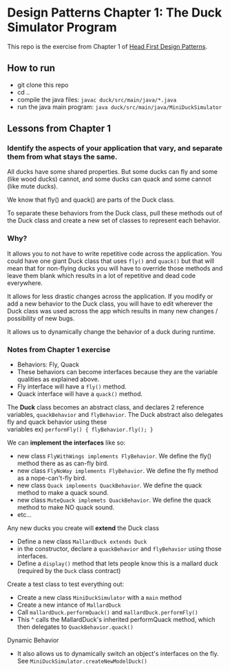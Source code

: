 # Design Patterns Chapter 1: The Duck Simulator Program

This repo is the exercise from Chapter 1 of [Head First Design Patterns](https://www.amazon.com/Head-First-Design-Patterns-Brain-Friendly/dp/0596007124).

## How to run

- git clone this repo
- cd ..
- compile the java files: `javac duck/src/main/java/*.java`
- run the java main program: `java duck/src/main/java/MiniDuckSimulator`

## Lessons from Chapter 1

### Identify the aspects of your application that vary, and separate them from what stays the same.

All ducks have some shared properties. But some ducks can fly and some (like wood ducks) cannot, and some ducks can quack and some cannot (like mute ducks).

We know that fly() and quack() are parts of the Duck class.

To separate these behaviors from the Duck class, pull these methods out of the Duck class and create a new set of classes to represent each behavior.

### Why?

It allows you to not have to write repetitive code across the application. You could have one 
giant 
Duck class that uses `fly()` and `quack()` but that will mean that for non-flying ducks you will
 have to override those methods and leave them blank which results in a lot of repetitive and 
 dead code everywhere.
 
It allows for less drastic changes across the application. If you modify or add a new behavior to
 the Duck class, you will have to edit wherever the Duck class was used across the app which 
 results in many new changes / possibility of new bugs.
 
It allows us to dynamically change the behavior of a duck during runtime.

### Notes from Chapter 1 exercise

- Behaviors: Fly, Quack
- These behaviors can become interfaces because they are the variable qualities as explained above.
- Fly interface will have a `fly()` method.
- Quack interface will have a `quack()` method.

The **Duck** class becomes an abstract class, and declares 2 reference variables, `quackBehavior` 
and `flyBehavior`. The Duck abstract also delegates fly and quack behavior using these  
variables ex) `performFly() { flyBehavior.fly(); }`


We can **implement the interfaces** like so:
- new class `FlyWithWings implements FlyBehavior`. We define the 
fly() method there as as can-fly bird.
- new class `FlyNoWay implements FlyBehavior`. We define the fly method as a nope-can't-fly bird.
- new class `Quack implements QuackBehavior`. We define the quack method to make a quack sound.
- new class `MuteQuack implemets QuackBehavior`. We define the quack method to make NO quack sound.
- etc...

Any new ducks you create will **extend** the Duck class
- Define a new class `MallardDuck extends Duck`
- in the constructor, declare a `quackBehavior` and `flyBehavior` using those interfaces.
- Define a `display()` method that lets people know this is a mallard duck (required by the `Duck` 
class contract)

Create a test class to test everything out:
- Create a new class `MiniDuckSimulator` with a `main` method
- Create a new intance of `MallardDuck`
- Call `mallardDuck.performQuack()` and `mallardDuck.performFly()`
- This ^ calls the MallardDuck's inherited performQuack method, which then delegates to 
`QuackBehavior.quack()`

Dynamic Behavior 

- It also allows us to dynamically switch an object's interfaces on the fly. See 
`MiniDuckSimulator.createNewModelDuck()`


